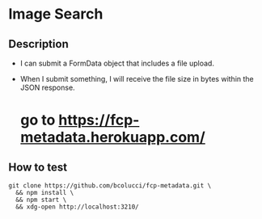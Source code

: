 
# Image Search

## Description

- I can submit a FormData object that includes a file upload.
- When I submit something, I will receive the file size in bytes within the JSON response.

    # go to https://fcp-metadata.herokuapp.com/

## How to test

    git clone https://github.com/bcolucci/fcp-metadata.git \
      && npm install \
      && npm start \
      && xdg-open http://localhost:3210/
